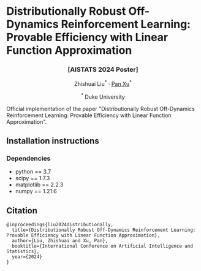 # Distributionally Robust Off-Dynamics Reinforcement Learning: Provable Efficiency with Linear Function Approximation
### <p align="center">[AISTATS 2024 Poster]</p>
<p align="center">
  <a>Zhishuai Liu</a><sup>*</sup> ·
  <a href="https://panxulab.github.io/">Pan Xu</a><sup>*</sup>
</p>
<p align="center">
<sup>*</sup> Duke University
</p>


Official implementation of the paper "Distributionally Robust Off-Dynamics Reinforcement Learning: Provable Efficiency with Linear Function Approximation".

## Installation instructions


### Dependencies
- python == 3.7
- scipy == 1.7.3
- matplotlib == 2.2.3
- numpy == 1.21.6


## Citation
```
@inproceedings{liu2024distributionally,
  title={Distributionally Robust Off-Dynamics Reinforcement Learning: Provable Efficiency with Linear Function Approximation},
  author={Liu, Zhishuai and Xu, Pan},
  booktitle={International Conference on Artificial Intelligence and Statistics},
  year={2024}
}
```
